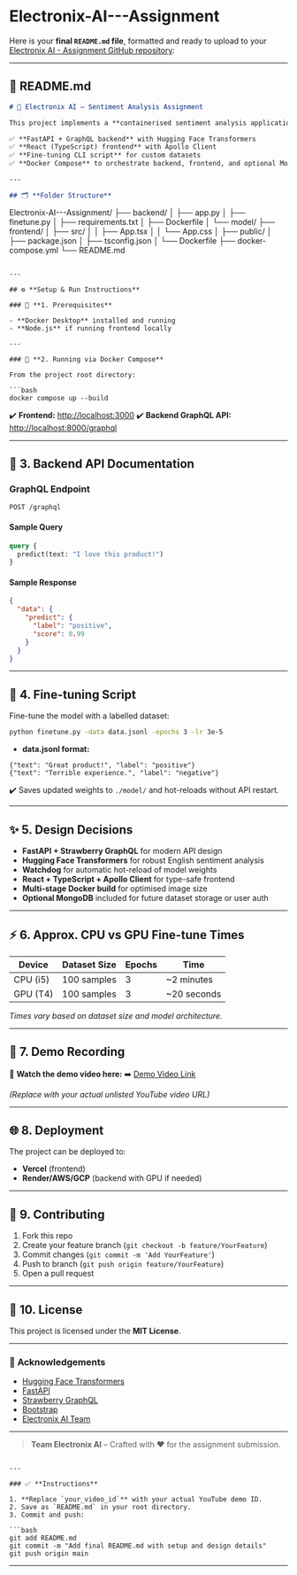 # Electronix-AI---Assignment
Here is your **final `README.md` file**, formatted and ready to upload to your [Electronix AI - Assignment GitHub repository](https://github.com/krishkrishna03/Electronix-AI---Assignment.git):

---

## 📄 **README.md**

```markdown
# 🚀 Electronix AI – Sentiment Analysis Assignment

This project implements a **containerised sentiment analysis application** using:

✅ **FastAPI + GraphQL backend** with Hugging Face Transformers  
✅ **React (TypeScript) frontend** with Apollo Client  
✅ **Fine-tuning CLI script** for custom datasets  
✅ **Docker Compose** to orchestrate backend, frontend, and optional MongoDB

---

## 🗂️ **Folder Structure**

```

Electronix-AI---Assignment/
├── backend/
│   ├── app.py
│   ├── finetune.py
│   ├── requirements.txt
│   ├── Dockerfile
│   └── model/
├── frontend/
│   ├── src/
│   │   ├── App.tsx
│   │   └── App.css
│   ├── public/
│   ├── package.json
│   ├── tsconfig.json
│   └── Dockerfile
├── docker-compose.yml
└── README.md

````

---

## ⚙️ **Setup & Run Instructions**

### 🐳 **1. Prerequisites**

- **Docker Desktop** installed and running  
- **Node.js** if running frontend locally

---

### 🚀 **2. Running via Docker Compose**

From the project root directory:

```bash
docker compose up --build
````

✔️ **Frontend:** [http://localhost:3000](http://localhost:3000)
✔️ **Backend GraphQL API:** [http://localhost:8000/graphql](http://localhost:8000/graphql)

---

## 📝 **3. Backend API Documentation**

### **GraphQL Endpoint**

```
POST /graphql
```

#### **Sample Query**

```graphql
query {
  predict(text: "I love this product!")
}
```

#### **Sample Response**

```json
{
  "data": {
    "predict": {
      "label": "positive",
      "score": 0.99
    }
  }
}
```

---

## 🔧 **4. Fine-tuning Script**

Fine-tune the model with a labelled dataset:

```bash
python finetune.py -data data.jsonl -epochs 3 -lr 3e-5
```

* **data.jsonl format:**

```
{"text": "Great product!", "label": "positive"}
{"text": "Terrible experience.", "label": "negative"}
```

✔️ Saves updated weights to `./model/` and hot-reloads without API restart.

---

## ✨ **5. Design Decisions**

* **FastAPI + Strawberry GraphQL** for modern API design
* **Hugging Face Transformers** for robust English sentiment analysis
* **Watchdog** for automatic hot-reload of model weights
* **React + TypeScript + Apollo Client** for type-safe frontend
* **Multi-stage Docker build** for optimised image size
* **Optional MongoDB** included for future dataset storage or user auth

---

## ⚡ **6. Approx. CPU vs GPU Fine-tune Times**

| Device   | Dataset Size | Epochs | Time         |
| -------- | ------------ | ------ | ------------ |
| CPU (i5) | 100 samples  | 3      | \~2 minutes  |
| GPU (T4) | 100 samples  | 3      | \~20 seconds |

*Times vary based on dataset size and model architecture.*

---

## 📸 **7. Demo Recording**

🎥 **Watch the demo video here:**
➡️ [Demo Video Link](https://www.youtube.com/watch?v=your_video_id)

*(Replace with your actual unlisted YouTube video URL)*

---

## 🌐 **8. Deployment**

The project can be deployed to:

* **Vercel** (frontend)
* **Render/AWS/GCP** (backend with GPU if needed)

---

## 🤝 **9. Contributing**

1. Fork this repo
2. Create your feature branch (`git checkout -b feature/YourFeature`)
3. Commit changes (`git commit -m 'Add YourFeature'`)
4. Push to branch (`git push origin feature/YourFeature`)
5. Open a pull request

---

## 📜 **10. License**

This project is licensed under the **MIT License**.

---

### 🙏 **Acknowledgements**

* [Hugging Face Transformers](https://huggingface.co/transformers/)
* [FastAPI](https://fastapi.tiangolo.com/)
* [Strawberry GraphQL](https://strawberry.rocks/)
* [Bootstrap](https://getbootstrap.com/)
* [Electronix AI Team](https://github.com/krishkrishna03)

---

> **Team Electronix AI** – Crafted with ❤️ for the assignment submission.

````

---

### ✅ **Instructions**

1. **Replace `your_video_id`** with your actual YouTube demo ID.
2. Save as `README.md` in your root directory.
3. Commit and push:

```bash
git add README.md
git commit -m "Add final README.md with setup and design details"
git push origin main
````

---

